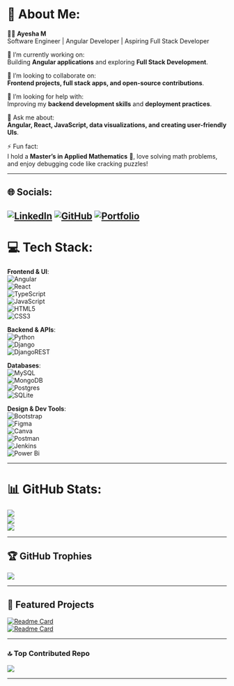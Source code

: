 # 💫 About Me:
👩‍💻 **Ayesha M**  
Software Engineer | Angular Developer | Aspiring Full Stack Developer  

🔭 I’m currently working on:  
Building **Angular applications** and exploring **Full Stack Development**.  

🤝 I’m looking to collaborate on:  
**Frontend projects, full stack apps, and open-source contributions**.  

🙋 I’m looking for help with:  
Improving my **backend development skills** and **deployment practices**.  

💬 Ask me about:  
**Angular, React, JavaScript, data visualizations, and creating user-friendly UIs**.  

⚡ Fun fact:  
I hold a **Master’s in Applied Mathematics** 🧮, love solving math problems, and enjoy debugging code like cracking puzzles!  

---

## 🌐 Socials:
[![LinkedIn](https://img.shields.io/badge/LinkedIn-%230077B5.svg?logo=linkedin&logoColor=white)](https://www.linkedin.com/in/ayesha-m-softwaredeveloper/)
[![GitHub](https://img.shields.io/badge/GitHub-%23121011.svg?logo=github&logoColor=white)](https://github.com/Ayesha3456)
[![Portfolio](https://img.shields.io/badge/Portfolio-%23000000.svg?logo=vercel&logoColor=white)](https://ayesha3456.github.io/portfolio-website/)
---

# 💻 Tech Stack:
**Frontend & UI**:  
![Angular](https://img.shields.io/badge/angular-%23DD0031.svg?style=for-the-badge&logo=angular&logoColor=white)  
![React](https://img.shields.io/badge/react-%2320232a.svg?style=for-the-badge&logo=react&logoColor=%2361DAFB)  
![TypeScript](https://img.shields.io/badge/typescript-%23007ACC.svg?style=for-the-badge&logo=typescript&logoColor=white)  
![JavaScript](https://img.shields.io/badge/javascript-%23323330.svg?style=for-the-badge&logo=javascript&logoColor=%23F7DF1E)  
![HTML5](https://img.shields.io/badge/html5-%23E34F26.svg?style=for-the-badge&logo=html5&logoColor=white)  
![CSS3](https://img.shields.io/badge/css3-%231572B6.svg?style=for-the-badge&logo=css3&logoColor=white)  

**Backend & APIs**:  
![Python](https://img.shields.io/badge/python-3670A0?style=for-the-badge&logo=python&logoColor=ffdd54)  
![Django](https://img.shields.io/badge/django-%23092E20.svg?style=for-the-badge&logo=django&logoColor=white)  
![DjangoREST](https://img.shields.io/badge/DJANGO-REST-ff1709?style=for-the-badge&logo=django&logoColor=white&color=ff1709&labelColor=gray)  

**Databases**:  
![MySQL](https://img.shields.io/badge/mysql-4479A1.svg?style=for-the-badge&logo=mysql&logoColor=white)  
![MongoDB](https://img.shields.io/badge/MongoDB-%234ea94b.svg?style=for-the-badge&logo=mongodb&logoColor=white)  
![Postgres](https://img.shields.io/badge/postgres-%23316192.svg?style=for-the-badge&logo=postgresql&logoColor=white)  
![SQLite](https://img.shields.io/badge/sqlite-%2307405e.svg?style=for-the-badge&logo=sqlite&logoColor=white)  

**Design & Dev Tools**:  
![Bootstrap](https://img.shields.io/badge/bootstrap-%238511FA.svg?style=for-the-badge&logo=bootstrap&logoColor=white)  
![Figma](https://img.shields.io/badge/figma-%23F24E1E.svg?style=for-the-badge&logo=figma&logoColor=white)  
![Canva](https://img.shields.io/badge/Canva-%2300C4CC.svg?style=for-the-badge&logo=Canva&logoColor=white)  
![Postman](https://img.shields.io/badge/Postman-FF6C37?style=for-the-badge&logo=postman&logoColor=white)  
![Jenkins](https://img.shields.io/badge/jenkins-%232C5263.svg?style=for-the-badge&logo=jenkins&logoColor=white)  
![Power Bi](https://img.shields.io/badge/power_bi-F2C811?style=for-the-badge&logo=powerbi&logoColor=black)  

---

# 📊 GitHub Stats:
![](https://github-readme-stats.vercel.app/api?username=Ayesha3456&theme=dark&hide_border=false&include_all_commits=true&count_private=true)  
![](https://nirzak-streak-stats.vercel.app/?user=Ayesha3456&theme=dark&hide_border=false)  
![](https://github-readme-stats.vercel.app/api/top-langs/?username=Ayesha3456&theme=dark&hide_border=false&include_all_commits=true&count_private=true&layout=compact)  

---

## 🏆 GitHub Trophies
![](https://github-profile-trophy.vercel.app/?username=Ayesha3456&theme=radical&no-frame=false&no-bg=true&margin-w=4)  

---

## 🚀 Featured Projects
[![Readme Card](https://github-readme-stats.vercel.app/api/pin/?username=Ayesha3456&repo=portfolio-website&theme=dark)](https://github.com/Ayesha3456/portfolio-website)  
[![Readme Card](https://github-readme-stats.vercel.app/api/pin/?username=Ayesha3456&repo=MERN-Blogging-App&theme=dark)](https://github.com/Ayesha3456/MERN-Blogging-App)  

---

### 🔝 Top Contributed Repo
![](https://github-contributor-stats.vercel.app/api?username=Ayesha3456&limit=5&theme=dark&combine_all_yearly_contributions=true)

---

<!-- Proudly created with GPRM ( https://gprm.itsvg.in ) -->

